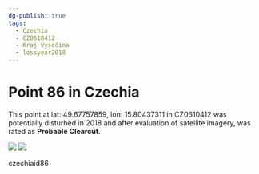 ```yaml
---
dg-publish: true
tags:
  - Czechia
  - CZ0610412
  - Kraj Vysočina
  - lossyear2018
---
```


# Point 86 in Czechia

This point at lat: 49.67757859, lon: 15.80437311 in CZ0610412 was potentially disturbed in 2018 and after evaluation of satellite imagery, was rated as **Probable Clearcut**.

<div class='juxtapose' data-showcredits='false'>
<img src='https://baserow-backend-production20240528124524339000000001.s3.amazonaws.com/user_files/n5JZX2MKbHvr5JmxgnfT2vBk96QsTs7N_b233f80fbcca52058c8be5fb2d84fc3e489e08a33666e60766f9751a3b056080.png' data-label='June 2016' />
<img src='https://baserow-backend-production20240528124524339000000001.s3.amazonaws.com/user_files/OvXYHMZu4XjMD2RQvmK07pf2OUiUWBNU_a0e47690339438c983734bf8af71a58d8e17c5e6ca2fbce79a6a08902a9618f4.png' data-label='May 2021' />
</div>

czechiaid86